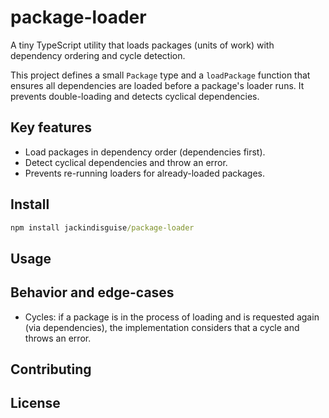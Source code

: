 # package-loader

A tiny TypeScript utility that loads packages (units of work) with dependency ordering and cycle detection.

This project defines a small `Package` type and a `loadPackage` function that ensures all dependencies are loaded before a package's loader runs. It prevents double-loading and detects cyclical dependencies.

## Key features

- Load packages in dependency order (dependencies first).
- Detect cyclical dependencies and throw an error.
- Prevents re-running loaders for already-loaded packages.

## Install

```cmd
npm install jackindisguise/package-loader
```

## Usage

## Behavior and edge-cases
- Cycles: if a package is in the process of loading and is requested again (via dependencies), the implementation considers that a cycle and throws an error.

## Contributing

## License
